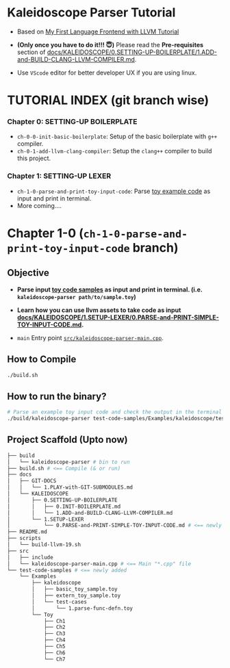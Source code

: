 # Kaleidoscope Parser Tutorial

- Based on [My First Language Frontend with LLVM Tutorial](https://llvm.org/docs/tutorial/MyFirstLanguageFrontend/index.html)

- **(Only once you have to do it!!! 😇)** Please read the **Pre-requisites** section of [docs/KALEIDOSCOPE/0.SETTING-UP-BOILERPLATE/1.ADD-and-BUILD-CLANG-LLVM-COMPILER.md](docs/KALEIDOSCOPE/0.SETTING-UP-BOILERPLATE/1.ADD-and-BUILD-CLANG-LLVM-COMPILER.md).

- Use `VScode` editor for better developer UX if you are using linux.


# TUTORIAL INDEX (git branch wise)

### Chapter 0: SETTING-UP BOILERPLATE
- `ch-0-0-init-basic-boilerplate`: Setup of the basic boilerplate with `g++` compiler.
- `ch-0-1-add-llvm-clang-compiler`: Setup the `clang++` compiler to build this project.

### Chapter 1: SETTING-UP LEXER
- `ch-1-0-parse-and-print-toy-input-code`: Parse [toy example code](test-code-samples/Examples/kaleidoscope) as input and print in terminal.
- More coming....



# Chapter 1-0 (`ch-1-0-parse-and-print-toy-input-code` branch)

## Objective

- **Parse input [toy code samples](test-code-samples/Examples/kaleidoscope) as input and print in terminal. (i.e. `kaleidoscope-parser path/to/sample.toy`)**

- **Learn how you can use llvm assets to take code as input [docs/KALEIDOSCOPE/1.SETUP-LEXER/0.PARSE-and-PRINT-SIMPLE-TOY-INPUT-CODE.md](docs/KALEIDOSCOPE/1.SETUP-LEXER/0.PARSE-and-PRINT-SIMPLE-TOY-INPUT-CODE.md).**

- `main` Entry point [`src/kaleidoscope-parser-main.cpp`](src/kaleidoscope-parser-main.cpp).



## How to Compile

```sh
./build.sh
```


## How to run the binary?

```sh
# Parse an example toy input code and check the output in the terminal
./build/kaleidoscope-parser test-code-samples/Examples/kaleidoscope/test-cases/1.parse-func-defn.toy
```


## Project Scaffold (Upto now)

```sh
├── build
│   └── kaleidoscope-parser # bin to run
├── build.sh # <== Compile (& or run)
├── docs
│   ├── GIT-DOCS
│   │   └── 1.PLAY-with-GIT-SUBMODULES.md
│   └── KALEIDOSCOPE
│       ├── 0.SETTING-UP-BOILERPLATE
│       │   ├── 0.INIT-BOILERPLATE.md
│       │   └── 1.ADD-and-BUILD-CLANG-LLVM-COMPILER.md
│       └── 1.SETUP-LEXER
│           └── 0.PARSE-and-PRINT-SIMPLE-TOY-INPUT-CODE.md # <== newly added doc
├── README.md
├── scripts
│   └── build-llvm-19.sh
├── src
│   ├── include
│   └── kaleidoscope-parser-main.cpp # <== Main "*.cpp" file
└── test-code-samples # <== newly added
    └── Examples
        ├── kaleidoscope
        │   ├── basic_toy_sample.toy
        │   ├── extern_toy_sample.toy
        │   └── test-cases
        │       └── 1.parse-func-defn.toy
        └── Toy
            ├── Ch1
            ├── Ch2
            ├── Ch3
            ├── Ch4
            ├── Ch5
            ├── Ch6
            └── Ch7
```

